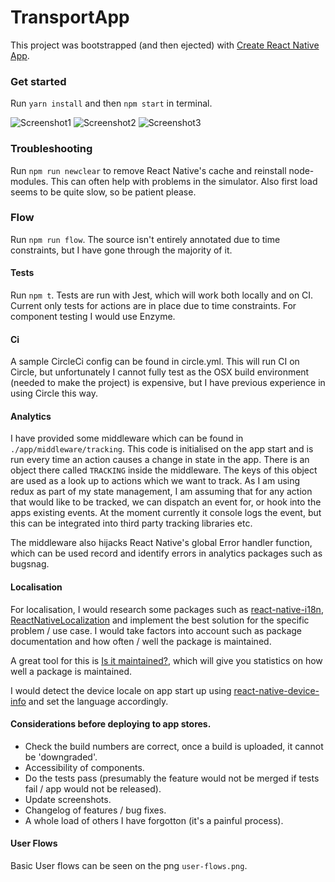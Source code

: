 # TransportApp

This project was bootstrapped (and then ejected) with [Create React Native App](https://github.com/react-community/create-react-native-app).

### Get started
Run `yarn install` and then `npm start` in terminal.

![Screenshot1](https://github.com/srsholmes/TransportApp/blob/develop/screenshots/01.png)
![Screenshot2](https://github.com/srsholmes/TransportApp/blob/develop/screenshots/02.png)
![Screenshot3](https://github.com/srsholmes/TransportApp/blob/develop/screenshots/03.png)

### Troubleshooting
Run `npm run newclear` to remove React Native's cache and reinstall node-modules. This can often help with problems in the simulator. Also first load seems to be quite slow, so be patient please. 

### Flow
Run `npm run flow`. The source isn't entirely annotated due to time constraints, but I have gone through the majority of it. 

#### Tests
Run `npm t`. Tests are run with Jest, which will work both locally and on CI.
Current only tests for actions are in place due to time constraints. For component testing I would use Enzyme.

#### Ci
A sample CircleCi config can be found in circle.yml. This will run CI on Circle, but unfortunately I cannot fully test as the OSX build environment (needed to make the project) is expensive, but I have previous experience in using Circle this way. 
 
#### Analytics
I have provided some middleware which can be found in `./app/middleware/tracking`. This code is initialised on the app start and is run every time an action causes a change in state in the app. There is an object there called `TRACKING` inside the middleware. The keys of this object are used as a look up to actions which we want to track. As I am using redux as part of my state management, I am  assuming that for any action that would like to be tracked, we can dispatch an event for, or hook into the apps existing events. At the moment currently it console logs the event, but this can be integrated into third party tracking libraries etc. 

The middleware also hijacks React Native's global Error handler function, which can be used record and identify errors in analytics packages such as bugsnag.  

#### Localisation
For localisation, I would research some packages such as [react-native-i18n](https://github.com/AlexanderZaytsev/react-native-i18n), [ReactNativeLocalization](https://github.com/stefalda/ReactNativeLocalization) and implement the best solution for the specific problem / use case. I would take factors into account such as package documentation and how often / well the package is maintained. 

A great tool for this is [Is it maintained?](http://isitmaintained.com/), which will give you statistics on how well a package is maintained.

I would detect the device locale on app start up using [react-native-device-info](https://github.com/rebeccahughes/react-native-device-info) and set the language accordingly. 

#### Considerations before deploying to app stores.

- Check the build numbers are correct, once a build is uploaded, it cannot be 'downgraded'.
- Accessibility of components.
- Do the tests pass (presumably the feature would not be merged if tests fail / app would not be released).
- Update screenshots.
- Changelog of features / bug fixes.
- A whole load of others I have forgotton (it's a painful process). 

#### User Flows
Basic User flows can be seen on the png `user-flows.png`.

